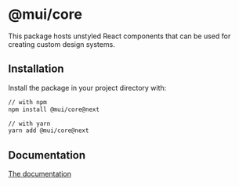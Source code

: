# @mui/core

This package hosts unstyled React components that can be used for creating custom design systems.

## Installation

Install the package in your project directory with:

```sh
// with npm
npm install @mui/core@next

// with yarn
yarn add @mui/core@next
```

## Documentation

<!-- #default-branch-switch -->

[The documentation](https://next.material-ui.com/customization/unstyled-components/)
